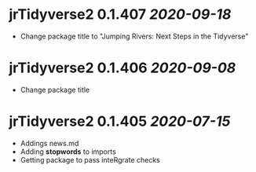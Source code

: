 # jrTidyverse2 0.1.407 _2020-09-18_
  * Change package title to "Jumping Rivers: Next Steps in the Tidyverse"

# jrTidyverse2 0.1.406 _2020-09-08_
  * Change package title

# jrTidyverse2 0.1.405 _2020-07-15_
  * Addings news.md
  * Adding **stopwords** to imports
  * Getting package to pass inteRgrate checks
